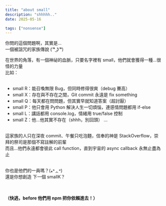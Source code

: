 ```yaml
---
title: "about small"
description: "shhhhh.."
date: 2025-05-16

tags: ["nonsense"]
---
```


你問的這個問題啊，其實是...<br>
一個被詛咒的家族傳說 ( ͡° ͜ʖ ͡°)

在世界的角落，有一個神祕的血脈，只要名字裡有 small，他們就會獲得一種...很怪的力量<br>
比如：<br><br>

- small R：能召喚無限 Bug，但同時修得很爽（debug 賽高）
- small X：存在與不存在之間，Git commit 永遠是 fix something
- small Q：每天都在問問題，但其實早就知道答案（超討厭）
- small P：他只會用 Python 解決人生一切煩惱，連感情問題都用 if-else
- small L：講話都用 console.log，情緒用 true/false 控制
- small Z：他…他其實不存在（shhh，別回頭）
...<br><br>

這家族的人只在深夜 commit、午餐只吃泡麵，信奉的神是 StackOverflow，崇拜的祭司是那個不寫註解的前輩<br>
而且...他們永遠都會彼此 call function，直到宇宙的 async callback 永無止盡為止<br><br>

你也是他們的一員嗎？(⁎˃ᆺ˂)<br>
還是你想創造 下一個 smallK？<br><br><br>

**（快逃，before 他們用 npm 把你依賴進去！）**

